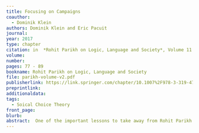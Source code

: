 ```yaml
---
title: Focusing on Campaigns
coauthor: 
  - Dominik Klein
authors: Dominik Klein and Eric Pacuit
journal: 
year: 2017
type: chapter
citation: in  *Rohit Parikh on Logic, Language and Society*, Volume 11 of the series Outstanding Contributions to Logic,  pp. 77-89, Springer
volume:
number:
pages: 77 - 89
bookname: Rohit Parikh on Logic, Language and Society
file: parikh-volume-v2.pdf
publisherlink: https://link.springer.com/chapter/10.1007%2F978-3-319-47843-2_5
preprintlink:
additionaldata:
tags: 
  - Soical Choice Theory
front_page:
blurb: 
abstract:  One of the important lessons to take away from Rohit Parikh's impressive body of work is that logicians and computer scientists have much to gain by focusing their attention on the intricacies of political campaigns. Drawing on recent work developing a theory of expressive voting, we study the dynamics of voters' opinions during an election. In this paper, we develop a model in which the relative importance of the different issues that concern a voter may change either in response to candidates' statements during a campaign or due to unforeseen events. We study how changes in a voter's attention to the issues influence voting behavior under voting systems such as plurality rule and approval voting. We argue that it can be worthwhile for candidates to reshape public focus, but that doing so can be a complex and risky activity. 
---
```

    
